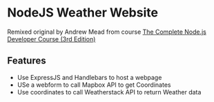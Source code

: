 # NodeJS Weather Website
Remixed original by Andrew Mead from course [The Complete Node.js Developer Course (3rd Edition)](https://www.udemy.com/course/the-complete-nodejs-developer-course-2/)

## Features
- Use ExpressJS and Handlebars to host a webpage
- USe a webform to call Mapbox API to get Coordinates
- Use coordinates to call Weatherstack API to return Weather data
